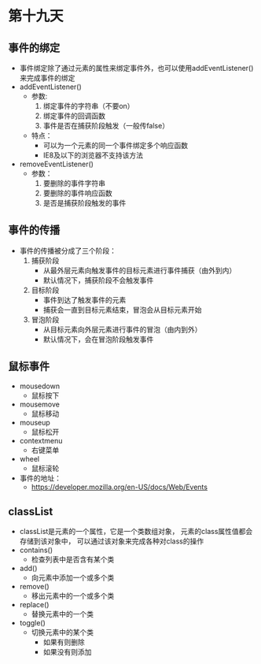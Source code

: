 # 第十九天

## 事件的绑定

- 事件绑定除了通过元素的属性来绑定事件外，也可以使用addEventListener()来完成事件的绑定
- addEventListener()
  - 参数:
    1. 绑定事件的字符串（不要on）
    2. 绑定事件的回调函数
    3. 事件是否在捕获阶段触发（一般传false）
  - 特点：
    - 可以为一个元素的同一个事件绑定多个响应函数
    - IE8及以下的浏览器不支持该方法
- removeEventListener()
  - 参数：
    1. 要删除的事件字符串
    2. 要删除的事件响应函数
    3. 是否是捕获阶段触发的事件

## 事件的传播

- 事件的传播被分成了三个阶段：
  1. 捕获阶段
     - 从最外层元素向触发事件的目标元素进行事件捕获（由外到内）
     - 默认情况下，捕获阶段不会触发事件
  2. 目标阶段
     - 事件到达了触发事件的元素
     - 捕获会一直到目标元素结束，冒泡会从目标元素开始
  3. 冒泡阶段
     - 从目标元素向外层元素进行事件的冒泡（由内到外）
     - 默认情况下，会在冒泡阶段触发事件

## 鼠标事件

- mousedown
  - 鼠标按下
- mousemove
  - 鼠标移动
- mouseup
  - 鼠标松开
- contextmenu
  - 右键菜单
- wheel
  - 鼠标滚轮
- 事件的地址：
  - https://developer.mozilla.org/en-US/docs/Web/Events

## classList

- classList是元素的一个属性，它是一个类数组对象，
       元素的class属性值都会存储到该对象中，
       可以通过该对象来完成各种对class的操作
- contains()
  - 检查列表中是否含有某个类
- add()
  - 向元素中添加一个或多个类
- remove()
  - 移出元素中的一个或多个类
- replace()
  - 替换元素中的一个类
- toggle()
  - 切换元素中的某个类
    - 如果有则删除
    - 如果没有则添加

